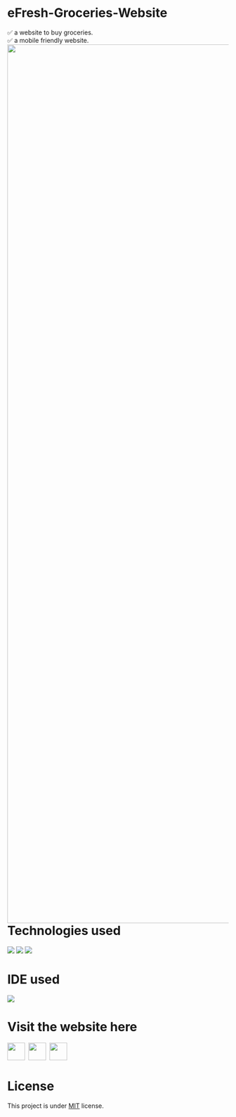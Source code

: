 # eFresh-Groceries-Website
✅ a website to buy groceries.<br/>
✅ a mobile friendly website.
<img align="left" width="2000px" src="https://github.com/ValentineFernandes/ValentineFernandes/blob/main/Portfolio/img2.jpg" />

# Technologies used
<img src="https://img.shields.io/badge/HTML5-FF3300?style=for-the-badge&logo=html5&logoColor=white">
<img src="https://img.shields.io/badge/CSS3-0066FF?style=for-the-badge&logo=css3&logoColor=white">
<img src="https://img.shields.io/badge/Bootstrap-993399?style=for-the-badge&logo=bootstrap&logoColor=white">

# IDE used
<img src="https://img.shields.io/badge/sublime_text-%23575757.svg?&style=for-the-badge&logo=sublime-text&logoColor=important">

# Visit the website here
<a href="https://valentinefernandes.github.io/eFresh-Groceries-Website/">
<img width="40" height="40" src="https://github.com/ValentineFernandes/ValentineFernandes/blob/main/Portfolio/github.png"></a>
&nbsp;<a href="https://efreshgroceries.netlify.app"><img width="40" height="40" src="https://github.com/ValentineFernandes/ValentineFernandes/blob/main/Portfolio/netlify.jpg"></a>
&nbsp;<a href="https://e-fresh-groceries-website.vercel.app/"><img width="40" height="40" src="https://github.com/ValentineFernandes/ValentineFernandes/blob/main/Portfolio/vercel.png"></a>

# License
This project is under <a href="https://github.com/ValentineFernandes/eFresh-Groceries-Website/blob/main/LICENSE">MIT</a> license.


